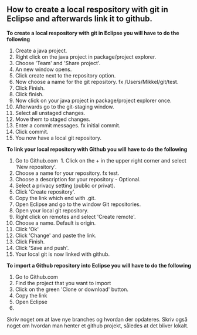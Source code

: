 ## How to create a local respository with git in Eclipse and afterwards link it to github.
**To create a local respository with git in Eclipse you will have to do the following**

1. Create a java project.
2. Right click on the java project in package/project explorer.
  1. Choose 'Team' and 'Share project'.
3. An new window opens.
  1. Click create next to the repository option.
  2. Now choose a name for the git repository. fx /Users/Mikkel/git/test.
  3. Click Finish.
4. Click finish.
5. Now click on your java project in package/project explorer once.
  1. Afterwards go to the git-staging window.
  2. Select all unstaged changes.
  3. Move them to staged changes.
  4. Enter a commit messages. fx initial commit.
  5. Click commit.
6. You now have a local git repository.

**To link your local repository with Github you will have to do the following**

1. Go to Github.com
  1. Click on the + in the upper right corner and select 'New repository'.
  2. Choose a name for your repository. fx test.
  3. Choose a description for your repository - Optional.
  4. Select a privacy setting (public or privat).
  5. Click 'Create repository'.
2. Copy the link which end with .git.
3. Open Eclipse and go to the window Git repositories.
4. Open your local git repository.
  1. Right click on remotes and select 'Create remote'.
  2. Choose a name. Default is origin.
  3. Click 'Ok'
5. Click 'Change' and paste the link.
  1. Click Finish.
6. Click 'Save and push'.
7. Your local git is now linked with github.

**To import a Github repository into Eclipse you will have to do the following**

1. Go to Github.com
2. Find the project that you want to import
3. Click on the green 'Clone or download' button.
4. Copy the link
5. Open Eclipse
  1. 
Skriv noget om at lave nye branches og hvordan der opdateres.
Skriv også noget om hvordan man henter et github projekt, således at det bliver lokalt.
